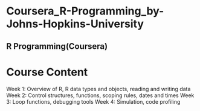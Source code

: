 # Coursera_R-Programming_by-Johns-Hopkins-University
## R Programming(Coursera)

# Course Content
Week 1: Overview of R, R data types and objects, reading and writing data
Week 2: Control structures, functions, scoping rules, dates and times
Week 3: Loop functions, debugging tools
Week 4: Simulation, code profiling
